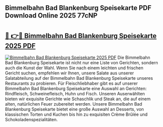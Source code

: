 ## Bimmelbahn Bad Blankenburg Speisekarte PDF Download Online 2025 77cNP

# <h2><a href="http://gc9kdp.nevu.top/?p=Bimmelbahn+Bad+Blankenburg+Speisekarte">🔗 👉🔴 Bimmelbahn Bad Blankenburg Speisekarte 2025 PDF</a></h2>

[![Bimmelbahn Bad Blankenburg Speisekarte 2025 PDF](https://i.imgur.com/dBaPXMq.png)](http://gc9kdp.nevu.top/?p=Bimmelbahn+Bad+Blankenburg+Speisekarte)
Die Bimmelbahn Bad Blankenburg Speisekarte ist nicht nur eine Liste von Gerichten, sondern auch die Kunst der Wahl. Wenn Sie nach einem leichten und frischen Gericht suchen, empfehlen wir Ihnen, unsere Salate aus unserer Salatabteilung auf der Bimmelbahn Bad Blankenburg Speisekarte unseres Restaurants zu probieren. Für Fleischliebhaber gibt es auf unserer Bimmelbahn Bad Blankenburg Speisekarte eine Auswahl an Gerichten: Rindfleisch, Schweinefleisch, Huhn und Fisch. Unseren Auserwählten bieten wir exquisite Gerichte wie Schaschlik und Steak an, die auf einem alten, natürlichen Feuer zubereitet werden. Unsere Bimmelbahn Bad Blankenburg Speisekarte bietet eine große Auswahl an Desserts, von klassischen Torten und Kuchen bis hin zu exquisiten Crème Brûlée und Schokoladenspezialitäten.
